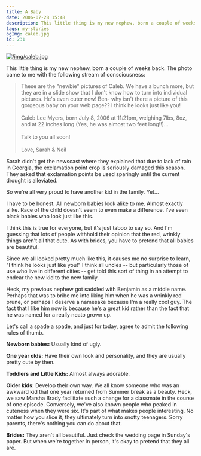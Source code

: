 ```yaml
---
title: A Baby
date: 2006-07-28 15:48
description: This little thing is my new nephew, born a couple of weeks back.  The photo came to me with the following stream of consciousness:
tags: my-stories
ogImg: caleb.jpg
id: 231
---
```

<a class="lightview alignright" href="/img/caleb.jpg" data-lightview-caption="" data-lightview-group="group1" style="width:350px;"><img src="/img/caleb.jpg" alt="/img/caleb.jpg"><br><span class="caption"></span></a>

This little thing is my new nephew, born a couple of weeks back.  The photo came to me with the following stream of consciousness:

<blockquote>These are the "newbie" pictures of Caleb. We have a bunch more, but they are in a slide show that I don't know how to turn into individual pictures. He's even cuter now! Ben- why isn't there a picture of this gorgeous baby on your web page?? I think he looks just like you!
<br><br>
Caleb Lee Myers, born July 8, 2006 at 11:21pm, weighing 7lbs, 8oz, and at 22 inches long (Yes, he was almost two feet long!!)...
<br><br>
Talk to you all soon!
<br><br>
Love,
Sarah & Neil</blockquote>


Sarah didn't get the newscast where they explained that due to lack of rain in Georgia, the exclamation point crop is seriously damaged this season.  They asked that exclamation points be used sparingly until the current drought is alleviated.

So we're all very proud to have another kid in the family. Yet...

I have to be honest.  All newborn babies look alike to me.  Almost exactly alike.  Race of the child doesn't seem to even make a difference.  I've seen black babies who look just like this.

I think this is true for everyone, but it's just taboo to say so.  And I'm guessing that lots of people withhold their opinion that the red, wrinkly things aren't all that cute.  As with brides, you have to pretend that all babies are beautiful.

Since we all looked pretty much like this, it causes me no surprise to learn, "I think he looks just like you!"  I think all uncles -- but particularly those of use who live in different cities -- get told this sort of thing in an attempt to endear the new kid to the new family.  

Heck, my previous nephew got saddled with Benjamin as a middle name.  Perhaps that was to bribe me into liking him when he was a wrinkly red prune, or perhaps I deserve a namesake because I'm a really cool guy.  The fact that I like him now is because he's a great kid rather than the fact that he was named for a really neato grown up.

Let's call a spade a spade, and just for today, agree to admit the following rules of thumb.

**Newborn babies:**  Usually kind of ugly.

**One year olds:**  Have their own look and personality, and they are usually pretty cute by then.

**Toddlers and Little Kids:**  Almost always adorable.

**Older kids:**  Develop their own way.  We all know someone who was an awkward kid that one year returned from Summer break as a beauty.  Heck, we saw Marsha Brady facilitate such a change for a classmate in the course of one episode.  Conversely, we've also known people who peaked in cuteness when they were six.  It's part of what makes people interesting.  No matter how you slice it, they ultimately turn into snotty teenagers.  Sorry parents, there's nothing you can do about that.

**Brides:**  They aren't all beautiful.  Just check the wedding page in Sunday's paper.  But when we're together in person, it's okay to pretend that they all are.